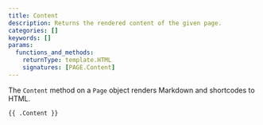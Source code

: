 ```yaml
---
title: Content
description: Returns the rendered content of the given page.
categories: []
keywords: []
params:
  functions_and_methods:
    returnType: template.HTML
    signatures: [PAGE.Content]
---
```


The `Content` method on a `Page` object renders Markdown and shortcodes to HTML.

```go-html-template
{{ .Content }}
```
